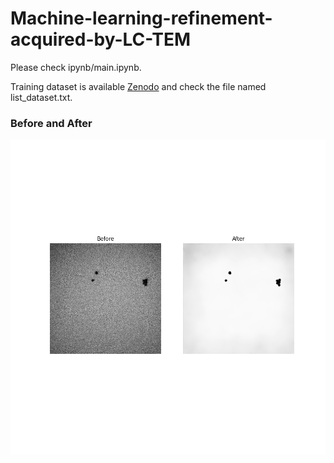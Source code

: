 # Machine-learning-refinement-acquired-by-LC-TEM

Please check ipynb/main.ipynb.

Training dataset is available [Zenodo](https://doi.org/10.5281/zenodo.10042733) and check the file named list_dataset.txt.



### Before and After
![ipynb/output.png](ipynb/output.png)
